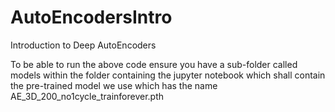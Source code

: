 # AutoEncodersIntro
Introduction to Deep AutoEncoders

To be able to run the above code ensure you have a sub-folder called models within the folder containing the jupyter notebook which shall contain the pre-trained model we use which has the name AE_3D_200_no1cycle_trainforever.pth

